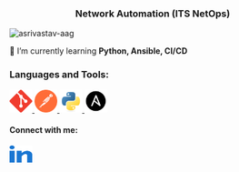 <h3 align="center">Network Automation (ITS NetOps)</h3>

<p align="left"> <img src="https://komarev.com/ghpvc/?username=asrivastav-aag&label=Profile%20views&color=0e75b6&style=flat" alt="asrivastav-aag" /> </p>

🌱 I’m currently learning **Python, Ansible, CI/CD**


<h3 align="left">Languages and Tools:</h3>
<p align="left"> <a href="https://git-scm.com/" target="_blank" rel="noreferrer"> <img src="https://github.com/asrivastav-aag/pictures/blob/main/git.svg" alt="git" width="40" height="40"/> </a> <a href="https://postman.com" target="_blank" rel="noreferrer"> <img src="https://github.com/asrivastav-aag/pictures/blob/main/postman.svg" alt="postman" width="40" height="40"/> </a> <a href="https://www.python.org" target="_blank" rel="noreferrer"> <img src="https://github.com/asrivastav-aag/pictures/blob/main/python-original.svg" alt="python" width="40" height="40"/> </a> <a href="https://www.ansible.com/" target="_blank" rel="noreferrer"> <img src="https://github.com/asrivastav-aag/pictures/blob/main/ansible.png" alt="ansible" width="40" height="40"/> </a> </p>



<h4 align="left">Connect with me:</h4>
<p align="left">
<a href="https://linkedin.com/in/avinash-srivastava-7108771a" target="blank"><img align="center" src="https://github.com/asrivastav-aag/pictures/blob/main/linked-in-alt.svg" alt="LinkedIn" height="30" width="40" /></a>
</p>
